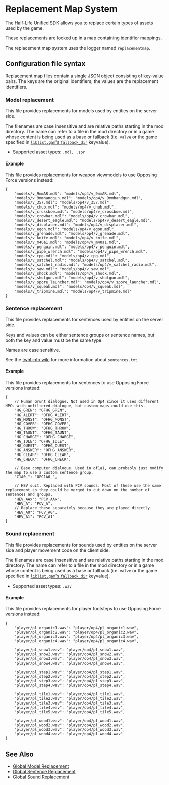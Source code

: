 # Replacement Map System

The Half-Life Unified SDK allows you to replace certain types of assets used by the game.

These replacements are looked up in a map containing identifier mappings.

The replacement map system uses the logger named `replacementmap`.

## Configuration file syntax

Replacement map files contain a single JSON object consisting of key-value pairs. The keys are the original identifiers, the values are the replacement identifiers.

### Model replacement

This file provides replacements for models used by entities on the server side.

The filenames are case insensitive and are relative paths starting in the mod directory. The name can refer to a file in the mod directory or in a game whose content is being used as a base or fallback (i.e. `valve` or the game specified in [`liblist.gam`'s `fallback_dir`](https://developer.valvesoftware.com/wiki/The_liblist.gam_File_Structure) keyvalue).

* Supported asset types: `.mdl, .spr`

#### Example

This file provides replacements for weapon viewmodels to use Opposing Force versions instead:

```jsonc
{
	"models/v_9mmAR.mdl": "models/op4/v_9mmAR.mdl",
	"models/v_9mmhandgun.mdl": "models/op4/v_9mmhandgun.mdl",
	"models/v_357.mdl": "models/op4/v_357.mdl",
	"models/v_chub.mdl": "models/op4/v_chub.mdl",
	"models/v_crossbow.mdl": "models/op4/v_crossbow.mdl",
	"models/v_crowbar.mdl": "models/op4/v_crowbar.mdl",
	"models/v_desert_eagle.mdl": "models/op4/v_desert_eagle.mdl",
	"models/v_displacer.mdl": "models/op4/v_displacer.mdl",
	"models/v_egon.mdl": "models/op4/v_egon.mdl",
	"models/v_grenade.mdl": "models/op4/v_grenade.mdl",
	"models/v_knife.mdl": "models/op4/v_knife.mdl",
	"models/v_m40a1.mdl": "models/op4/v_m40a1.mdl",
	"models/v_penguin.mdl": "models/op4/v_penguin.mdl",
	"models/v_pipe_wrench.mdl": "models/op4/v_pipe_wrench.mdl",
	"models/v_rpg.mdl": "models/op4/v_rpg.mdl",
	"models/v_satchel.mdl": "models/op4/v_satchel.mdl",
	"models/v_satchel_radio.mdl": "models/op4/v_satchel_radio.mdl",
	"models/v_saw.mdl": "models/op4/v_saw.mdl",
	"models/v_shock.mdl": "models/op4/v_shock.mdl",
	"models/v_shotgun.mdl": "models/op4/v_shotgun.mdl",
	"models/v_spore_launcher.mdl": "models/op4/v_spore_launcher.mdl",
	"models/v_squeak.mdl": "models/op4/v_squeak.mdl",
	"models/v_tripmine.mdl": "models/op4/v_tripmine.mdl"
}
```

### Sentence replacement

This file provides replacements for sentences used by entities on the server side.

Keys and values can be either sentence groups or sentence names, but both the key and value must be the same type.

Names are case sensitive.

See the [twhl.info wiki](https://twhl.info/wiki/page/Sentences.txt) for more information about `sentences.txt`.

#### Example

This file provides replacements for sentences to use Opposing Force versions instead:

```jsonc
{
	// Human Grunt dialogue. Not used in Op4 since it uses different NPCs with unfiltered dialogue, but custom maps could use this.
	"HG_GREN": "OFHG_GREN",
	"HG_ALERT": "OFHG_ALERT",
	"HG_MONST": "OFHG_MONST",
	"HG_COVER": "OFHG_COVER",
	"HG_THROW": "OFHG_THROW",
	"HG_TAUNT": "OFHG_TAUNT",
	"HG_CHARGE": "OFHG_CHARGE",
	"HG_IDLE": "OFHG_IDLE",
	"HG_QUEST": "OFHG_QUEST",
	"HG_ANSWER": "OFHG_ANSWER",
	"HG_CLEAR": "OFHG_CLEAR",
	"HG_CHECK": "OFHG_CHECK",
	
	// Base computer dialogue. Used in of1a1, can probably just modify the map to use a custom sentence group.
	"C1A0_": "OFC1A0_",
	
	// HEV suit. Replaced with PCV sounds. Most of these use the same replacement so they could be merged to cut down on the number of sentences and groups.
	"HEV_AAx": "PCV_AAx",
	"HEV_A": "PCV_A",
	// Replace these separately because they are played directly.
	"HEV_A0": "PCV_A0",
	"HEV_A1": "PCV_A1"
}
```

### Sound replacement

This file provides replacements for sounds used by entities on the server side and player movement code on the client side.

The filenames are case insensitive and are relative paths starting in the mod directory. The name can refer to a file in the mod directory or in a game whose content is being used as a base or fallback (i.e. `valve` or the game specified in [`liblist.gam`'s `fallback_dir`](https://developer.valvesoftware.com/wiki/The_liblist.gam_File_Structure) keyvalue).

* Supported asset types: `.wav`

#### Example

This file provides replacements for player footsteps to use Opposing Force versions instead:

```jsonc
{
	"player/pl_organic1.wav": "player/op4/pl_organic1.wav",
	"player/pl_organic2.wav": "player/op4/pl_organic2.wav",
	"player/pl_organic3.wav": "player/op4/pl_organic3.wav",
	"player/pl_organic4.wav": "player/op4/pl_organic4.wav",
	
	"player/pl_snow1.wav": "player/op4/pl_snow1.wav",
	"player/pl_snow2.wav": "player/op4/pl_snow2.wav",
	"player/pl_snow3.wav": "player/op4/pl_snow3.wav",
	"player/pl_snow4.wav": "player/op4/pl_snow4.wav",
	
	"player/pl_step1.wav": "player/op4/pl_step1.wav",
	"player/pl_step2.wav": "player/op4/pl_step2.wav",
	"player/pl_step3.wav": "player/op4/pl_step3.wav",
	"player/pl_step4.wav": "player/op4/pl_step4.wav",
	
	"player/pl_tile1.wav": "player/op4/pl_tile1.wav",
	"player/pl_tile2.wav": "player/op4/pl_tile2.wav",
	"player/pl_tile3.wav": "player/op4/pl_tile3.wav",
	"player/pl_tile4.wav": "player/op4/pl_tile4.wav",
	"player/pl_tile5.wav": "player/op4/pl_tile5.wav",
	
	"player/pl_wood1.wav": "player/op4/pl_wood1.wav",
	"player/pl_wood2.wav": "player/op4/pl_wood2.wav",
	"player/pl_wood3.wav": "player/op4/pl_wood3.wav",
	"player/pl_wood4.wav": "player/op4/pl_wood4.wav"
}
```

## See Also

* [Global Model Replacement](game-configuration-system.md#globalmodelreplacement)
* [Global Sentence Replacement](game-configuration-system.md#globalsentencereplacement)
* [Global Sound Replacement](game-configuration-system.md#globalsoundreplacement)
